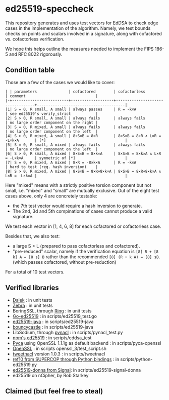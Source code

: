 # ed25519-speccheck

This repository generates and uses test vectors for EdDSA to check edge cases
in the implementation of the algorithm. Namely, we test bounds checks on points
and scalars involved in a signature, along with cofactored vs. cofactorless verification.

We hope this helps outline the measures needed to implement the FIPS 186-5 and
RFC 8022 rigorously.

## Condition table

Those are a few of the cases we would like to cover:

```
| | parameters              | cofactored        | cofactorless                     | comment                               |
|-+-------------------------+-------------------+----------------------------------+---------------------------------------|
|1| S = 0, R small, A small | always passes     | R = -k×A                         | see ed25519's verify_strict           |
|2| S > 0, R small, A small | always fails      | always fails                     | no large order component on the right |
|3| S = 0, R mixed, A small | always fails      | always fails                     | no large order component on the left  |
|4| S > 0, R mixed, A small | 8×S×B = 8×R       | 8×S×B = 8×R ∧ L×R = -L×k×A       | [*]                                   |
|5| S = 0, R small, A mixed | always fails      | always fails                     | no large order component on the left  |
|6| S > 0, R small, A mixed | 8×S×B = 8×k×A     | 8×S×B = 8×k×A ∧ L×R = -L×k×A     | symmetric of [*]                      |
|7| S = 0, R mixed, A mixed | 8×R = -8×k×A      | R = -k×A                         | hard to test (req. hash inversion)    |
|8| S > 0, R mixed, A mixed | 8×S×B = 8×R+8×k×A | 8×S×B = 8×R+8×k×A ∧ L×R = -L×k×A |                                       |
```

Here "mixed" means with a strictly positive torsion component but not small,
i.e. "mixed" and "small" are mutually exclusive. Out of the eight test cases
above, only 4 are concretely testable:

-  the 7th test vector would require a hash inversion to generate.
- The 2nd, 3d and 5th compinations of cases cannot produce a valid signature.

We test each vector in [1, 4, 6, 8] for each cofactored or cofactorless case.

Besides that, we also test:

- a large S > L (prepared to pass cofactorless and cofactored).
- "pre-reduced" scalar, namely if the verification equation is
  `[8] R + [8 k] A = [8 s] B` rather than the recommended `[8] (R + k A) = [8] sB`.
  (which passes cofactored, without pre-reduction)

For a total of 10 test vectors.

## Verified libraries

- [Dalek](https://github.com/dalek-cryptography/ed25519-dalek) : in unit tests
- [Zebra](https://github.com/ZcashFoundation/ed25519-zebra) : in unit tests
- BoringSSL, through [Ring](https://github.com/briansmith/ring) : in unit tests
- [Go-ed25519](https://golang.org/pkg/crypto/ed25519/) : in scripts/ed25519_test.go
- [ed25519-java](https://github.com/str4d/ed25519-java) : in scripts/ed25519-java
- [bouncycastle](https://www.bouncycastle.org/) : in scripts/ed25519-java
- LibSodium, through [pynacl](https://github.com/pyca/pynacl) : in scripts/pynacl_test.py
- [npm's ed25519](https://www.npmjs.com/package/ed25519) : in scripts/eddsa_test
- [Pyca](https://cryptography.io/en/latest/) using OpenSSL 1.1.1g as default backend : in scripts/pyca-openssl
- [OpenSSL](https://github.com/openssl/openssl) : in scripts openssl_3/test_script.sh
- [tweetnacl](https://www.npmjs.com/package/tweetnacl) version 1.0.3 : in scripts/tweetnacl
- [ref10 from SUPERCOP through Python bindings](https://github.com/warner/python-ed25519) : in scripts/python-ed25519.py
- [ed25519-donna from Signal](https://github.com/signalapp/libsignal-protocol-c.git): in scripts/ed25519-signal-donna
- ed25519 on nCipher, by Rob Starkey

## Claimed (but feel free to steal)
